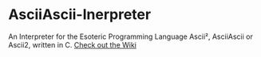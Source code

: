 # AsciiAscii-Inerpreter
An Interpreter for the Esoteric Programming Language Ascii², AsciiAscii or Ascii2, written in C.
[Check out the Wiki](https://esolangs.org/wiki/Ascii%C2%B2)
